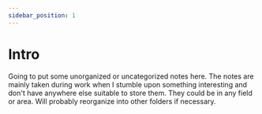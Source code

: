 ```yaml
---
sidebar_position: 1
---
```


# Intro

Going to put some unorganized or uncategorized notes here. The notes are mainly taken during work when I stumble upon something interesting and don't have anywhere else suitable to store them. They could be in any field or area. Will probably reorganize into other folders if necessary.